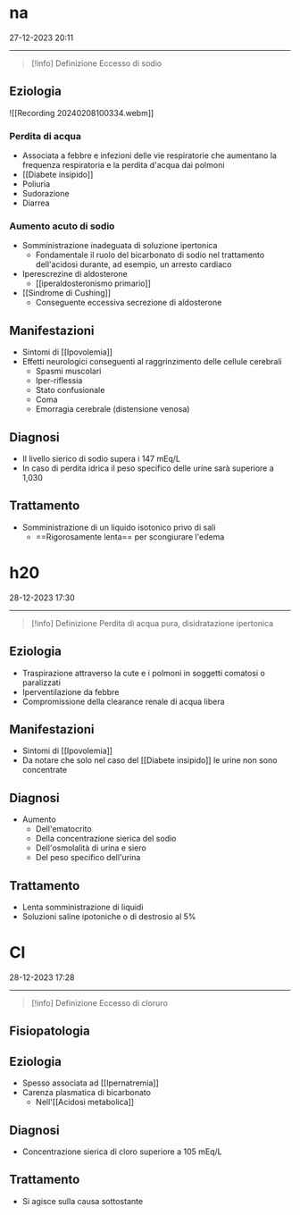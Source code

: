 # na
27-12-2023 20:11

--- 

>[!info] Definizione
>Eccesso di sodio


## Eziologia

![[Recording 20240208100334.webm]]
### Perdita di acqua
- Associata a febbre e infezioni delle vie respiratorie che aumentano la frequenza respiratoria e la perdita d'acqua dai polmoni
- [[Diabete insipido]]
- Poliuria
- Sudorazione 
- Diarrea
### Aumento acuto di sodio
- Somministrazione inadeguata di soluzione ipertonica
	- Fondamentale il ruolo del bicarbonato di sodio nel trattamento dell'acidosi durante, ad esempio, un arresto cardiaco
- Iperescrezine di aldosterone
	- [[iperaldosteronismo primario]]
- [[Sindrome di Cushing]]
	- Conseguente eccessiva secrezione di aldosterone
## Manifestazioni
- Sintomi di [[Ipovolemia]]
- Effetti neurologici conseguenti al raggrinzimento delle cellule cerebrali
	- Spasmi muscolari
	- Iper-riflessia
	- Stato confusionale
	- Coma
	- Emorragia cerebrale (distensione venosa)
## Diagnosi
- Il livello sierico di sodio supera i 147 mEq/L
- In caso di perdita idrica il peso specifico delle urine sarà superiore a 1,030
## Trattamento
- Somministrazione di un liquido isotonico privo di sali
	- ==Rigorosamente lenta== per scongiurare l'edema


# h20

28-12-2023 17:30

--- 

>[!info] Definizione
>Perdita di acqua pura, disidratazione ipertonica


## Eziologia
- Traspirazione attraverso la cute e i polmoni in soggetti comatosi o paralizzati
- Iperventilazione da febbre
- Compromissione della clearance renale di acqua libera

## Manifestazioni
- Sintomi di [[Ipovolemia]]
- Da notare che solo nel caso del [[Diabete insipido]] le urine non sono concentrate

## Diagnosi
- Aumento
	- Dell'ematocrito 
	- Della concentrazione sierica del sodio
	- Dell'osmolalità di urina e siero
	- Del peso specifico dell'urina

## Trattamento
- Lenta somministrazione di liquidi
- Soluzioni saline ipotoniche o di destrosio al 5%


# Cl
28-12-2023 17:28

--- 

>[!info] Definizione
>Eccesso di cloruro

## Fisiopatologia
## Eziologia
- Spesso associata ad [[Ipernatremia]]
- Carenza plasmatica di bicarbonato
	- Nell'[[Acidosi metabolica]]

## Diagnosi
- Concentrazione sierica di cloro superiore a 105 mEq/L
## Trattamento
- Si agisce sulla causa sottostante

